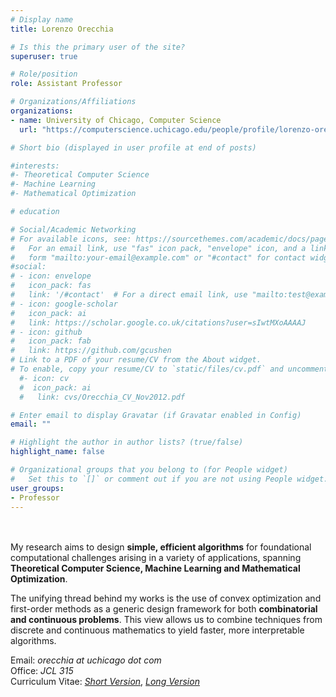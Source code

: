 ```yaml
---
# Display name
title: Lorenzo Orecchia

# Is this the primary user of the site?
superuser: true

# Role/position
role: Assistant Professor

# Organizations/Affiliations
organizations:
- name: University of Chicago, Computer Science
  url: "https://computerscience.uchicago.edu/people/profile/lorenzo-orecchia/"

# Short bio (displayed in user profile at end of posts)

#interests:
#- Theoretical Computer Science
#- Machine Learning
#- Mathematical Optimization

# education

# Social/Academic Networking
# For available icons, see: https://sourcethemes.com/academic/docs/page-builder/#icons
#   For an email link, use "fas" icon pack, "envelope" icon, and a link in the
#   form "mailto:your-email@example.com" or "#contact" for contact widget.
#social:
# - icon: envelope
#   icon_pack: fas
#   link: '/#contact'  # For a direct email link, use "mailto:test@example.org".
# - icon: google-scholar
#   icon_pack: ai
#   link: https://scholar.google.co.uk/citations?user=sIwtMXoAAAAJ
# - icon: github
#   icon_pack: fab
#   link: https://github.com/gcushen
# Link to a PDF of your resume/CV from the About widget.
# To enable, copy your resume/CV to `static/files/cv.pdf` and uncomment the lines below.
  #- icon: cv
  #  icon_pack: ai
  #   link: cvs/Orecchia_CV_Nov2012.pdf

# Enter email to display Gravatar (if Gravatar enabled in Config)
email: ""

# Highlight the author in author lists? (true/false)
highlight_name: false

# Organizational groups that you belong to (for People widget)
#   Set this to `[]` or comment out if you are not using People widget.
user_groups:
- Professor
---
```

\
\
My research aims to design __simple, efficient algorithms__ for foundational computational challenges arising in a variety of applications, spanning __Theoretical Computer Science, Machine Learning and Mathematical Optimization__.

The unifying thread behind my works is the use of convex optimization and first-order methods as a generic design framework for both __combinatorial and continuous problems__. This view allows us to combine techniques from discrete and continuous mathematics to yield faster, more interpretable algorithms.

Email: _orecchia at uchicago dot com_ \
Office: _JCL 315_ \
Curriculum Vitae: [_Short Version_](cvs/CV-lo.pdf), [_Long Version_](cvs/LongCV-lo.pdf)
